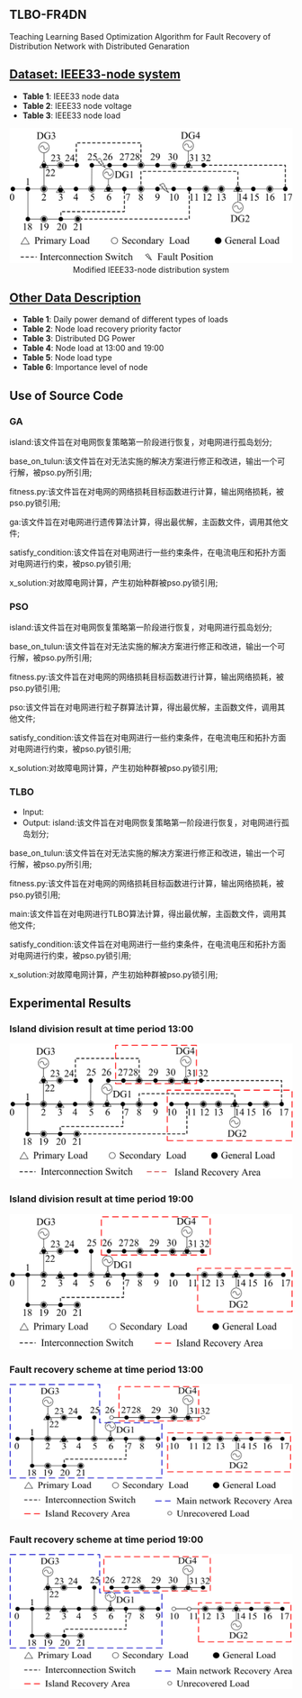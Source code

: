 ## TLBO-FR4DN
Teaching Learning Based Optimization Algorithm for Fault Recovery of Distribution Network with Distributed Genaration

## [Dataset: IEEE33-node system](IEEE33-node-system.md)
- **Table 1**: IEEE33 node data
- **Table 2**: IEEE33 node voltage
- **Table 3**: IEEE33 node load

<div align=center><img width="513" height="240" src="images/modified IEEE33-node system.png"/> <br> Modified IEEE33-node distribution system</div>  

## [Other Data Description](other-data-description.md)
- **Table 1**: Daily power demand of different types of loads
- **Table 2**: Node load recovery priority factor
- **Table 3**: Distributed DG Power
- **Table 4**: Node load at 13:00 and 19:00
- **Table 5**: Node load type
- **Table 6**: Importance level of node

## Use of Source Code
### GA
island:该文件旨在对电网恢复策略第一阶段进行恢复，对电网进行孤岛划分;

base_on_tulun:该文件旨在对无法实施的解决方案进行修正和改进，输出一个可行解，被pso.py所引用;

fitness.py:该文件旨在对电网的网络损耗目标函数进行计算，输出网络损耗，被pso.py锁引用;

ga:该文件旨在对电网进行遗传算法计算，得出最优解，主函数文件，调用其他文件;

satisfy_condition:该文件旨在对电网进行一些约束条件，在电流电压和拓扑方面对电网进行约束，被pso.py锁引用;

x_solution:对故障电网计算，产生初始种群被pso.py锁引用;
### PSO
island:该文件旨在对电网恢复策略第一阶段进行恢复，对电网进行孤岛划分;

base_on_tulun:该文件旨在对无法实施的解决方案进行修正和改进，输出一个可行解，被pso.py所引用;

fitness.py:该文件旨在对电网的网络损耗目标函数进行计算，输出网络损耗，被pso.py锁引用;

pso:该文件旨在对电网进行粒子群算法计算，得出最优解，主函数文件，调用其他文件;

satisfy_condition:该文件旨在对电网进行一些约束条件，在电流电压和拓扑方面对电网进行约束，被pso.py锁引用;

x_solution:对故障电网计算，产生初始种群被pso.py锁引用;
### TLBO
- Input:
- Output:
island:该文件旨在对电网恢复策略第一阶段进行恢复，对电网进行孤岛划分;

base_on_tulun:该文件旨在对无法实施的解决方案进行修正和改进，输出一个可行解，被pso.py所引用;

fitness.py:该文件旨在对电网的网络损耗目标函数进行计算，输出网络损耗，被pso.py锁引用;

main:该文件旨在对电网进行TLBO算法计算，得出最优解，主函数文件，调用其他文件;

satisfy_condition:该文件旨在对电网进行一些约束条件，在电流电压和拓扑方面对电网进行约束，被pso.py锁引用;

x_solution:对故障电网计算，产生初始种群被pso.py锁引用;
## Experimental Results
### Island division result at time period 13:00 
<div align=center><img width="513" height="240" src="images/island division at 13.png"/></div>  

### Island division result at time period 19:00 
<div align=center><img width="513" height="240" src="images/island division at 19.png"/></div>  

### Fault recovery scheme at time period 13:00 
<div align=center><img width="513" height="240" src="images/recovery echeme at 13.png"/></div>  

### Fault recovery scheme at time period 19:00 
<div align=center><img width="513" height="240" src="images/recovery echeme at 19.png"/></div>  


